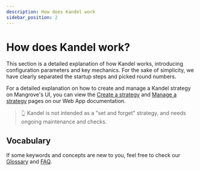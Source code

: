 ```yaml
---
description: How does Kandel work
sidebar_position: 2
---
```



# How does Kandel work?

This section is a detailed explanation of how Kandel works, introducing configuration parameters and key mechanics. For the sake of simplicity, we have clearly separated the startup steps and picked round numbers.

For a detailed explanation on how to create and manage a Kandel strategy on Mangrove's UI, you can view the [Create a strategy](../../web-app-doc/strategies/create-strat.md) and [Manage a strategy](../../web-app-doc/strategies/manage-strat/statuses-and-alerts.md) pages on our Web App documentation.

> 👆
> Kandel is not intended as a "set and forget" strategy, and needs ongoing maintenance and checks.


## Vocabulary

If some keywords and concepts are new to you, feel free to check our [Glossary](../../glossary.md) and [FAQ](../../FAQ/README.md).
